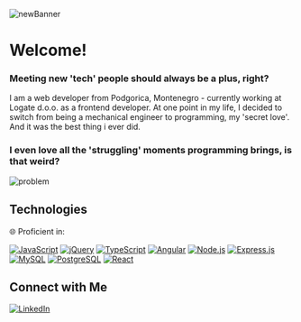 
![newBanner](https://github.com/Milovan1995/Milovan1995/assets/125225532/6265ee75-fd22-40fc-9b63-83396dd4763c)

# Welcome!

### Meeting new 'tech' people should always be a plus, right?
I am a web developer from Podgorica, Montenegro - currently working at Logate d.o.o. as a frontend developer. At one point in my life, I decided to switch from being a mechanical engineer to programming, my 'secret love'. And it was the best thing i ever did.

### I even love all the 'struggling' moments programming brings, is that weird?

![problem](https://github.com/Milovan1995/Milovan1995/assets/125225532/f635681a-fee7-4f63-a785-3d8e1591a414)

## Technologies

 🌐 Proficient in:



  [![JavaScript](https://img.shields.io/badge/-JavaScript-F7DF1E?style=for-the-badge&logo=javascript&logoColor=black)](https://www.example.com)
  [![jQuery](https://img.shields.io/badge/-jQuery-0769AD?style=for-the-badge&logo=jquery&logoColor=white)](https://www.example.com)
  [![TypeScript](https://img.shields.io/badge/-TypeScript-007ACC?style=for-the-badge&logo=typescript&logoColor=white)](https://www.example.com)
  [![Angular](https://img.shields.io/badge/-Angular-DD0031?style=for-the-badge&logo=angular&logoColor=white)](https://www.example.com)
  [![Node.js](https://img.shields.io/badge/-Node.js-43853D?style=for-the-badge&logo=node.js&logoColor=white)](https://www.example.com)
  [![Express.js](https://img.shields.io/badge/-Express.js-000000?style=for-the-badge&logo=express&logoColor=white)](https://www.example.com)
  [![MySQL](https://img.shields.io/badge/-MySQL-4479A1?style=for-the-badge&logo=mysql&logoColor=white)](https://www.example.com)
  [![PostgreSQL](https://img.shields.io/badge/-PostgreSQL-336791?style=for-the-badge&logo=postgresql&logoColor=white)](https://www.example.com)
  [![React](https://img.shields.io/badge/-React-61DAFB?style=for-the-badge&logo=react&logoColor=black)](https://www.example.com)
  

## Connect with Me

[![LinkedIn](https://img.shields.io/badge/-LinkedIn-0077B5?style=for-the-badge&logo=linkedin&logoColor=white)](https://www.linkedin.com/in/milovan-antic/)

